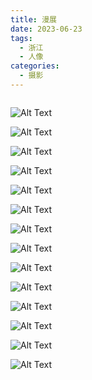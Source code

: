 ```yaml
---
title: 漫展
date: 2023-06-23
tags:
  - 浙江
  - 人像
categories:
  - 摄影
---
```


<img src="https://blog-1321452376.cos.ap-shanghai.myqcloud.com/%E6%91%84%E5%BD%B1%2F%E6%BC%AB%E5%B1%95%2Fhaou-1000629.jpg" alt="">

<!-- more -->

![Alt Text](https://blog-1321452376.cos.ap-shanghai.myqcloud.com/%E6%91%84%E5%BD%B1%2F%E6%BC%AB%E5%B1%95%2Fhaou-1000524.jpg)

![Alt Text](https://blog-1321452376.cos.ap-shanghai.myqcloud.com/%E6%91%84%E5%BD%B1%2F%E6%BC%AB%E5%B1%95%2Fhaou-1000532.jpg)

![Alt Text](https://blog-1321452376.cos.ap-shanghai.myqcloud.com/%E6%91%84%E5%BD%B1%2F%E6%BC%AB%E5%B1%95%2Fhaou-1000541.jpg)

![Alt Text](https://blog-1321452376.cos.ap-shanghai.myqcloud.com/%E6%91%84%E5%BD%B1%2F%E6%BC%AB%E5%B1%95%2Fhaou-1000547.jpg)

![Alt Text](https://blog-1321452376.cos.ap-shanghai.myqcloud.com/%E6%91%84%E5%BD%B1%2F%E6%BC%AB%E5%B1%95%2Fhaou-1000578.jpg)

![Alt Text](https://blog-1321452376.cos.ap-shanghai.myqcloud.com/%E6%91%84%E5%BD%B1%2F%E6%BC%AB%E5%B1%95%2Fhaou-1000580.jpg)

![Alt Text](https://blog-1321452376.cos.ap-shanghai.myqcloud.com/%E6%91%84%E5%BD%B1%2F%E6%BC%AB%E5%B1%95%2Fhaou-1000602.jpg)

![Alt Text](https://blog-1321452376.cos.ap-shanghai.myqcloud.com/%E6%91%84%E5%BD%B1%2F%E6%BC%AB%E5%B1%95%2Fhaou-1000604.jpg)

![Alt Text](https://blog-1321452376.cos.ap-shanghai.myqcloud.com/%E6%91%84%E5%BD%B1%2F%E6%BC%AB%E5%B1%95%2Fhaou-1000608.jpg)

![Alt Text](https://blog-1321452376.cos.ap-shanghai.myqcloud.com/%E6%91%84%E5%BD%B1%2F%E6%BC%AB%E5%B1%95%2Fhaou-1000637.jpg)

![Alt Text](https://blog-1321452376.cos.ap-shanghai.myqcloud.com/%E6%91%84%E5%BD%B1%2F%E6%BC%AB%E5%B1%95%2Fhaou-1000648.jpg)

![Alt Text](https://blog-1321452376.cos.ap-shanghai.myqcloud.com/%E6%91%84%E5%BD%B1%2F%E6%BC%AB%E5%B1%95%2Fhaou-1000659.jpg)

![Alt Text](https://blog-1321452376.cos.ap-shanghai.myqcloud.com/%E6%91%84%E5%BD%B1%2F%E6%BC%AB%E5%B1%95%2Fhaou-1000663.jpg)

![Alt Text](https://blog-1321452376.cos.ap-shanghai.myqcloud.com/%E6%91%84%E5%BD%B1%2F%E6%BC%AB%E5%B1%95%2Fhaou-1000668.jpg)
